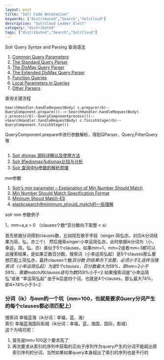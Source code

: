 ```yaml
---
layout: post
title: "Solr Code Annotation"
keywords: ["distributed","Search","SolrCloud"]
description: "SolrCloud Leader Elect"
category: "distributed"
tags: ["distributed","Search","SolrCloud"]
---
```


Solr Query Syntax and Parsing 查询语法

>
1. [Common Query Parameters](https://cwiki.apache.org/confluence/display/solr/Common+Query+Parameters)
2. [The Standard Query Parser](https://cwiki.apache.org/confluence/display/solr/The+Standard+Query+Parser)
3. [The DisMax Query Parser](https://cwiki.apache.org/confluence/display/solr/The+DisMax+Query+Parser)
4. [The Extended DisMax Query Parser](https://cwiki.apache.org/confluence/display/solr/The+Extended+DisMax+Query+Parser)
5. [Function Queries](https://cwiki.apache.org/confluence/display/solr/Function+Queries)
6. [Local Parameters in Queries](https://cwiki.apache.org/confluence/display/solr/Local+Parameters+in+Queries)
7. [Other Parsers](https://cwiki.apache.org/confluence/display/solr/Other+Parsers)

查询关键流程

```
SearchHandler.handleRequestBody( c.prepare(rb)--QueryComponent.prepare())--> SearchHandler.handleRequestBody( c.process(rb)--QueryComponentprocess())-->SearchHandler.handleRequestBody( c.finishStage(rb)--QueryComponent.finishStage())
```
QueryComponent.prepare中进行参数解析，得到QParser，Query,FilterQuery等

```

```
>
1. [Solr dismax 源码详解以及使用方法](http://www.wxdl.cn/index/solr-dismax.html)
2. [Solr 的edismax与dismax比较与分析](http://www.linuxidc.com/Linux/2012-10/72373.htm)
3. [Solr 查询中fq参数的解析原理](http://blog.sina.com.cn/s/blog_56fd58ab0100v3up.html)

mm参数

>
1. [Solr’s mm parameter – Explanation of Min Number Should Match](http://blog.thedigitalgroup.com/vijaym/solrs-mm-parameter-explanation-of-min-number-should-match/)   
2. [Min Number Should Match Specification Format](http://lucene.apache.org/solr/6_2_1/solr-core/org/apache/solr/util/doc-files/min-should-match.html)   
3. [Mininum Shoud Match-ES](https://www.elastic.co/guide/en/elasticsearch/reference/current/query-dsl-minimum-should-match.html)   
4. [elasticsearch中minimum_should_match的一些理解](http://blog.csdn.net/xiao_jun_0820/article/details/51095521)

solr mm 参数例子

1，mm=a,a > 0 （clauses个数*百分数向下取整 < a）

首先依据分词得到clauses数，比如现在歌手字段（singer:简弘亦。对应ik分词结果为简，弘，亦三个） 然后搜索singer:小幸运简弘亦，此时依据ik分词为（小，幸运，简，弘，亦）类似于5个clauses，如果mm=1，mm=2或者mm=3都可以出搜索结果，是如果正数百分数，搜索词（小幸运简弘起）是5个clauses那么要想匹配上简弘亦，最终clauses个数*百分数 的结果向下去整，必须小于3,这样当搜索词（小幸运简弘起）为是5个clauses，百分数最大为59%，即mm=2小于59%，需要match的clauses语句为数5*59%小于=2  如果搜索词是“小幸运简弘”或者 “幸运简弘起” 由于ik后是四个词，也就是4个clauses，那么最大74%，即4*74%小于3=2   
### 分词（ik）与mm的一个坑（mm=100，也就是要求Query分词产生的每个clauses都必须匹配上）   
搜索词 幸福蓝海（ik分词：幸福，蓝，海）   
索引 幸福蓝海国际影城（ik分词：幸福，蓝，海国，国际，影城）   
这个为啥坑呢：   
1. 首先是mm=100这个要求高了   
2. 再次要求从索引的序列中获取的正向子序列作为query产生的分词不能超出原索引序列的分词，当然如果如果query本身超出了索引的序列也是不行的
